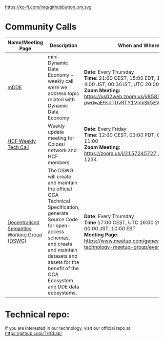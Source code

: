 https://ko-fi.com/img/githubbutton_sm.svg

# Community Calls

Name/Meeting Page|Description|When and Where
-----------------|-----------|--------------
[mDDE](https://github.com/the-human-colossus-foundation/community-calls/blob/main/mDDE/README.md) | mini-Dynamic Data Economy - weekly call were we address topic related with Dynamic Data Economy | **Date**: Every Thursday <br> **Time:** 21:00 CEST, 15:00 EDT, 12:00 PDT, 4:00 JST, 00:30 IST, UTC 20:00 <br/> **Zoom Meeting:** https://us02web.zoom.us/j/85830970493?pwd=aE9sdTUvRTY1VnIxSk5EVEM3VHlhdz09
[HCF Weekly Tech Call](hcf-weekly.md) | Weekly update meeting for Colossi network and HCF members | **Date**: Every Friday <br> **Time:** 12:00 CEST, 03:00 PDT, 03:30 IST, UTC 11:00 <br/> **Zoom Meeting:** https://zoom.us/j/2157245727 , Password: 1234
[Decentralised Semantics Working Group (DSWG)](https://www.meetup.com/geneve-new-technology-meetup-group/events/) | The DSWG will create and maintain the official OCA Technical Specification, generate Source Code for open-access schemas, and create and maintain datasets and assets for the benefit of the OCA Ecosystem and DDE data ecosystems. | **Date**: Every Thursday <br> **Time** 17:00 CEST, UTC 16:00 20:30 IST, 00:00 JST, 10:00 EST <br> **Meeting Page**: https://www.meetup.com/geneve-new-technology-meetup-group/events/ 

# Technical repo:

If you are interested in our technology, visit our official repo at https://github.com/THCLab/
